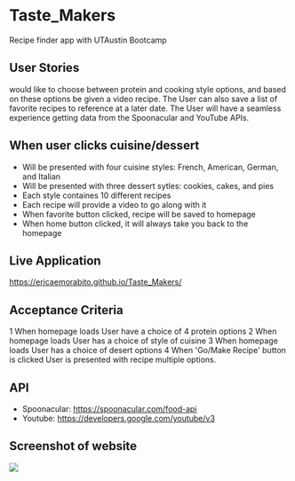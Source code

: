 # Taste_Makers
Recipe finder app with UTAustin Bootcamp 

## User Stories
 would like to choose between protein  and cooking style options, and based on these options be given a video recipe. The User can also save a list of favorite recipes to reference at a later date. The User will have a seamless experience getting data from the Spoonacular and YouTube APIs.

## When user clicks cuisine/dessert
* Will be presented with four cuisine styles: French, American, German, and Italian
* Will be presented with three dessert sytles: cookies, cakes, and pies
* Each style containes 10 different recipes
* Each recipe will provide a video to go along with it
* When favorite button clicked, recipe will be saved to homepage
* When home button clicked, it will always take you back to the homepage 

## Live Application
https://ericaemorabito.github.io/Taste_Makers/

## Acceptance Criteria
1 When homepage loads User have a choice of 4 protein options
2 When homepage loads User has a choice of style of cuisine
3 When homepage loads User has a choice of desert options
4 When 'Go/Make Recipe' button is clicked User is presented with recipe multiple options.

## API
* Spoonacular: https://spoonacular.com/food-api
* Youtube: https://developers.google.com/youtube/v3

## Screenshot of website
![](assets/Images/Screenshot_homepage.png)
